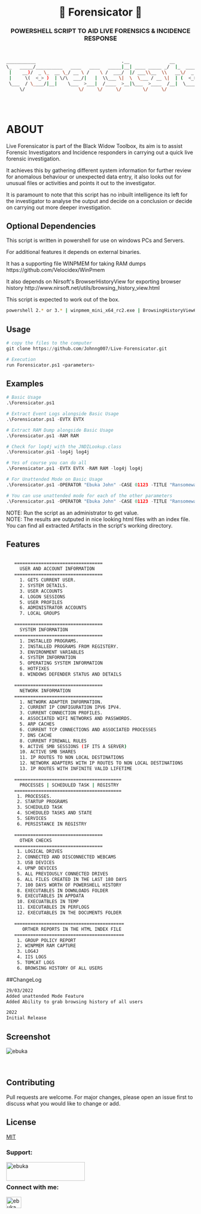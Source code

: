 <h1 align="center">📝 Forensicator 📝</h1>
<h3 align="center">POWERSHELL SCRIPT TO AID LIVE FORENSICS & INCIDENCE RESPONSE</h3>
                                               
```bash


___________                                .__               __                
\_   _____/__________   ____   ____   _____|__| ____ _____ _/  |_  ___________ 
 |    __)/  _ \_  __ \_/ __ \ /    \ /  ___/  |/ ___\\__  \\   __\/  _ \_  __ \
 |     \(  <_> )  | \/\  ___/|   |  \\___ \|  \  \___ / __ \|  | (  <_> )  | \/
 \___  / \____/|__|    \___  >___|  /____  >__|\___  >____  /__|  \____/|__|   
     \/                    \/     \/     \/        \/     \/                    

                                                                          v1.2



```


# ABOUT

Live Forensicator is part of the Black Widow Toolbox, its aim is to assist Forensic Investigators and Incidence responders in carrying out a quick live forensic investigation.
<p>It achieves this by gathering different system information for further review for anomalous behaviour or unexpected data entry, it also looks out for unusual files or activities and points it out to the investigator.</p>
<p>It is paramount to note that this script has no inbuilt intelligence its left for the investigator to analyse the output and decide on a conclusion or decide on carrying out more deeper investigation.</p>

## Optional Dependencies

This script is written in powershell for use on windows PCs and Servers. 
<p>For additional features it depends on external binaries.</p>
<p>It has a supporting file WINPMEM for taking RAM dumps https://github.com/Velocidex/WinPmem </p>
<p>It also depends on Nirsoft's BrowserHistoryView for exporting browser history http://www.nirsoft.net/utils/browsing_history_view.html </p>
<p>This script is expected to work out of the box. </p>

```bash
powershell 2.* or 3.* | winpmem_mini_x64_rc2.exe | BrowsingHistoryView64.exe | BrowsingHistoryView86.exe
```

## Usage

```python
# copy the files to the computer
git clone https://github.com/Johnng007/Live-Forensicator.git

# Execution
run Forensicator.ps1 <parameters>

```

## Examples

```python
# Basic Usage
.\Forensicator.ps1

# Extract Event Logs alongside Basic Usage
.\Forensicator.ps1 -EVTX EVTX

# Extract RAM Dump alongside Basic Usage
.\Forensicator.ps1 -RAM RAM

# Check for log4j with the JNDILookup.class
.\Forensicator.ps1 -log4j log4j

# Yes of course you can do all
.\Forensicator.ps1 -EVTX EVTX -RAM RAM -log4j log4j

# For Unattended Mode on Basic Usage
.\Forensicator.ps1 -OPERATOR "Ebuka John" -CASE 01123 -TITLE "Ransomeware Infected Laptop" -LOCATION Nigeria -DEVICE AZUZ

# You can use unattended mode for each of the other parameters
.\Forensicator.ps1 -OPERATOR "Ebuka John" -CASE 01123 -TITLE "Ransomeware Infected Laptop" -LOCATION Nigeria -DEVICE AZUZ -EVTX EVTX -RAM RAM -log4j log4j

```

NOTE: Run the script as an administrator to get value.<br>
NOTE: The results are outputed in nice looking html files with an index file. <br>
      You can find all extracted Artifacts in the script's working directory.

## Features
```bash

   =================================
     USER AND ACCOUNT INFORMATION
   =================================
     1. GETS CURRENT USER.
     2. SYSTEM DETAILS.
     3. USER ACCOUNTS
     4. LOGON SESSIONS
     5. USER PROFILES
     6. ADMINISTRATOR ACCOUNTS
     7. LOCAL GROUPS

   =================================
     SYSTEM INFORMATION
   =================================
     1. INSTALLED PROGRAMS.
     2. INSTALLED PROGRAMS FROM REGISTERY.
     3. ENVIRONMENT VARIABLES
     4. SYSTEM INFORMATION
     5. OPERATING SYSTEM INFORMATION
     6. HOTFIXES
     8. WINDOWS DEFENDER STATUS AND DETAILS

   =================================
     NETWORK INFORMATION
   =================================
     1. NETWORK ADAPTER INFORMATION.
     2. CURRENT IP CONFIGURATION IPV6 IPV4.
     3. CURRENT CONNECTION PROFILES.
     4. ASSOCIATED WIFI NETWORKS AND PASSWORDS.
     5. ARP CACHES
     6. CURRENT TCP CONNECTIONS AND ASSOCIATED PROCESSES
     7. DNS CACHE
     8. CURRENT FIREWALL RULES
     9. ACTIVE SMB SESSIONS (IF ITS A SERVER)
     10. ACTIVE SMB SHARES
     11. IP ROUTES TO NON LOCAL DESTINATIONS
     12. NETWORK ADAPTERS WITH IP ROUTES TO NON LOCAL DESTINATIONS
     13. IP ROUTES WITH INFINITE VALID LIFETIME

   ========================================
     PROCESSES | SCHEDULED TASK | REGISTRY
   ========================================
    1. PROCESSES.
    2. STARTUP PROGRAMS
    3. SCHEDULED TASK
    4. SCHEDULED TASKS AND STATE
    5. SERVICES
    6. PERSISTANCE IN REGISTRY

   =================================
     OTHER CHECKS
   =================================
    1. LOGICAL DRIVES
    2. CONNECTED AND DISCONNECTED WEBCAMS
    3. USB DEVICES
    4. UPNP DEVICES
    5. ALL PREVIOUSLY CONNECTED DRIVES
    6. ALL FILES CREATED IN THE LAST 180 DAYS
    7. 100 DAYS WORTH OF POWERSHELL HISTORY
    8. EXECUTABLES IN DOWNLOADS FOLDER
    9. EXECUTABLES IN APPDATA
    10. EXECUATBLES IN TEMP
    11. EXECUTABLES IN PERFLOGS
    12. EXECUTABLES IN THE DOCUMENTS FOLDER

   =========================================
      ORTHER REPORTS IN THE HTML INDEX FILE
   =========================================
    1. GROUP POLICY REPORT
    2. WINPMEM RAM CAPTURE
    3. LOG4J
    4. IIS LOGS
    5. TOMCAT LOGS
    6. BROWSING HISTORY OF ALL USERS 

```

##ChangeLog
```bash
29/03/2022 
Added unattended Mode Feature
Added Ability to grab browsing history of all users

2022
Initial Release

```

## Screenshot
<img src="https://john.ng/wp-content/uploads/2022/02/Screenshot-2022-02-10-183038.png" alt="ebuka"  /> <br>
<br></br>

## Contributing
Pull requests are welcome. For major changes, please open an issue first to discuss what you would like to change or add.



## License
[MIT](https://mit.com/licenses/mit/)


<h3 align="left">Support:</h3>
<p><a href="https://www.buymeacoffee.com/ebuka"> <img align="left" src="https://cdn.buymeacoffee.com/buttons/v2/default-yellow.png" height="50" width="210" alt="ebuka" /></a></p><br><br>

<h3 align="left">Connect with me:</h3>
<p align="left">
<a href="https://linkedin.com/in/ebuka john onyejegbu" target="blank"><img align="center" src="https://raw.githubusercontent.com/rahuldkjain/github-profile-readme-generator/master/src/images/icons/Social/linked-in-alt.svg" alt="ebuka john onyejegbu" height="30" width="40" /></a>
</p>

